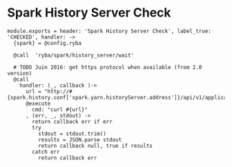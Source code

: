 
# Spark History Server Check

    module.exports = header: 'Spark History Server Check', label_true: 'CHECKED', handler: ->
      {spark} = @config.ryba
      
      @call  'ryba/spark/history_server/wait'
      
      # TODO Juin 2016: get https protocol when available (from 2.0 version)
      @call
        handler: (_, callback )->
          url = "http://#{spark.history.conf['spark.yarn.historyServer.address']}/api/v1/applications"
          @execute
            cmd: "curl #{url}"
          , (err, _, stdout) ->
            return callback err if err
            try
              stdout = stdout.trim()
              results = JSON.parse stdout
              return callback null, true if results
            catch err
              return callback err
              
              
              
              
      
